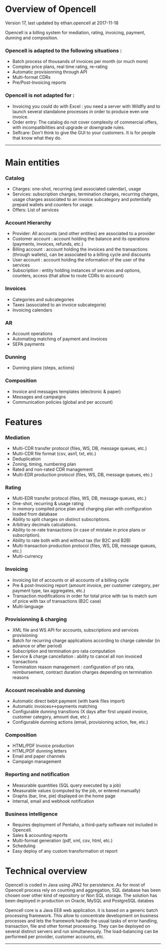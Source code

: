 # Overview of Opencell
Version 17, last updated by ethan.opencell at 2017-11-18

Opencell is a billing system for mediation, rating, invoicing, payment, dunning and composition.

### Opencell is adapted to the following situations :

* Batch process of thousands of invoices per month (or much more)
* Complex price plans, real time rating, re-rating
* Automatic provisionning through API
* Multi-format CDRs
* Pre/Post-Invoicing reports


### Opencell is not adapted for :

* Invoicing you could do with Excel : you need a server with Wildfly and to launch several standalone processes in order to produce even one invoice.
* Order entry: The catalog  do not cover complexity of commercial offers, with incompatibilities and upgrade or downgrade rules.
* Selfcare: Don't think to give the GUI to your customers. It is for people that know what they do.

--- 
 
# Main entities
### Catalog

* Charges: one-shot, recurring (and associated calendar), usage
* Services: subscription charges, termination charges, recurring charges, usage charges associated to an invoice subcategory and potentially prepaid wallets and counters for usage.
* Offers: List of services

### Account Hierarchy

* Provider: All accounts (and other entities) are associated to a provider
* Customer account :  account holding the balance and its operations (payments, invoices, refunds, etc.)
* Billing account :  account holding the invoices and the transactions (through wallets), can be associated to a billing cycle and discounts
* User account : account holding the information of the user of the services
* Subscription : entity holding instances of services and options, counters, access (that allow to route CDRs to account)

### Invoices

* Categories and subcategories
* Taxes (associated to an invoice subcategorie)
* Invoicing calendars

### AR

* Account operations
* Automating matching of payment and invoices
* SEPA payments

### Dunning

* Dunning plans (steps, actions)

### Composition

* Invoice and messages templates (electronic & paper)
* Messages and campaigns
* Communication policies (global and per account)

 
# Features

### Mediation 

* Multi-CDR transfer protocol (files, WS, DB, message queues, etc.)
* Multi-CDR file format (csv, asn1, txt, etc.)
* Deduplication
* Zoning, timing, numbering plan
* Rated and non-rated CDR management
* Multi-EDR production protocol (files, WS, DB, message queues, etc.)

### Rating

* Multi-EDR transfer protocol (files, WS, DB, message queues, etc.)
* One-shot, recurring & usage rating
* In memory compiled price plan and charging plan with configuration loaded from database
* Ability to split charges on distinct subscriptions.
* Arbitrary decimals calculations.
* Ability to re-rate transactions (in case of mistake in price plans or subscription).
* Ability to rate both with and without tax (for B2C and B2B)
* Multi-transaction production protocol (files, WS, DB, message queues, etc.)
* Multi-currency

### Invoicing

* Invoicing list of accounts or all accounts of a billing cycle
* Pre & post-Invoicing report (amount invoice, per customer category, per payment type, tax aggregates, etc.)
* Transaction modifications in order for total price with tax to match sum of price with tax of transactions (B2C case)
* Multi-language

### Provisionning & charging

* XML file and WS API for accounts, subscriptions and services provisioning
* Batch for recurring charge applications according to charge calendar (in advance or after period)
* Subscription and termination pro rata computation
* Service & charge cancellation : ability to cancel all non invoiced transactions
* Termination reason management : configuration of pro rata, reimbursement, contract duration charges depending on termination reasons

### Account receivable and dunning

* Automatic direct bebit payment (with bank files import)
* Automatic invoices<->payments matching
* Configurable dunning transitions (X days after first unpaid invoice, customer category, amount due, etc.)
* Configurable dunning actions (email, provisioning action, fee, etc.)

### Composition

* HTML/PDF Invoice production
* HTML/PDF dunning letters
* Email and paper channels
* Campaign management  

### Reporting and notification

* Measurable quantities (SQL query executed by a job)
* Measurable values (computed by the job, or entered manually)
* Graphs (bar, line, pie) displayed on the home page
* Internal, email and webhook notification

### Business intelligence 
* Requires deployment of Pentaho, a third-party software not included in Opencell. 
* Sales & accounting reports
* Multi-format generation (pdf, xml, csv, html, etc.)
* Scheduling
* Easy deploy of any custom transformation ot report

 
# Technical overview

 Opencell is coded in Java using JPA2 for persistence.
As for most of Opencell process rely on counting and aggregation, SQL database has been chosen over other kind of repository or Non SQL storage.
The solution has been deployed in production on Oracle, MySQL and PostgreSQL databes

Opencell core is a Java EE8 web application.
it is based on a generic batch processing framework.
This allow to concentrate development on business processes and lets the framework handle the usual tasks of error handling, transaction, file and other format processing.
They can be deployed on several distinct servers and run simultaneously.
The load-balancing can be performed per provider, customer accounts, etc.

---
